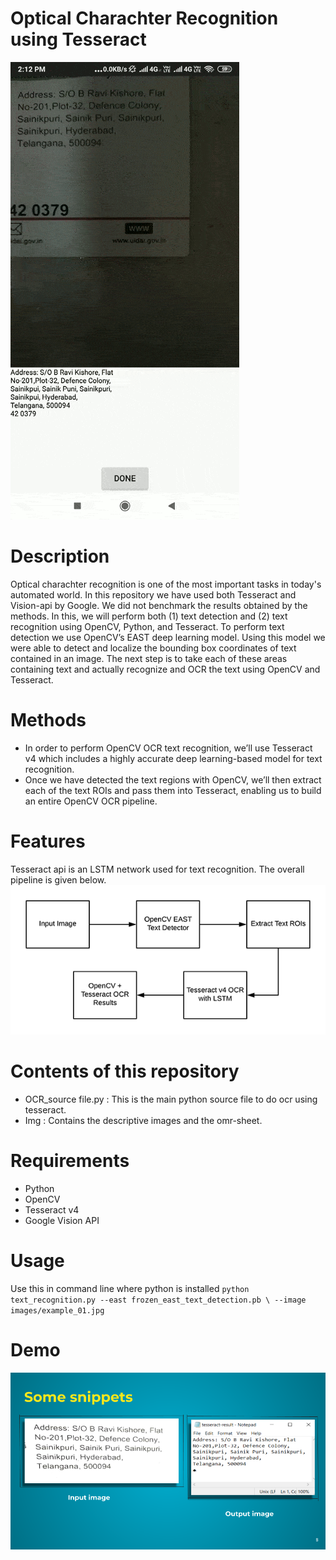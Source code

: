 # Optical Charachter Recognition using Tesseract
[![Watch the video](https://github.com/sakethbachu/ocr_using_tesseract/blob/master/Img/gif%20of%20visionapi.gif)](https://github.com/sakethbachu/ocr_using_tesseract/blob/master/Img/visionraw.mp4)

# Description
Optical charachter recognition is one of the most important tasks in today's automated world. In this repository we have used both Tesseract and Vision-api by Google. We did not benchmark the results obtained by the methods. In this, we will perform both (1) text detection and (2) text recognition using OpenCV, Python, and Tesseract. To perform text detection we use OpenCV’s EAST deep learning model. Using this model we were able to detect and localize the bounding box coordinates of text contained in an image. The next step is to take each of these areas containing text and actually recognize and OCR the text using OpenCV and Tesseract.

# Methods
* In order to perform OpenCV OCR text recognition, we’ll use Tesseract v4 which includes a highly accurate deep learning-based model for text recognition.
* Once we have detected the text regions with OpenCV, we’ll then extract each of the text ROIs and pass them into Tesseract, enabling us to build an entire OpenCV OCR pipeline.

# Features
Tesseract api is an LSTM network used for text recognition. The overall pipeline is given below.
![alt text](https://github.com/sakethbachu/ocr_using_tesseract/blob/master/Img/opencv_ocr_pipeline.png "Logo Title Text 1")

# Contents of this repository
* OCR_source file.py : This is the main python source file to do ocr using tesseract.
* Img : Contains the descriptive images and the omr-sheet.

# Requirements
* Python
* OpenCV
* Tesseract v4
* Google Vision API

# Usage
Use this in command line where python is installed  `python text_recognition.py --east frozen_east_text_detection.pb \ --image images/example_01.jpg`

# Demo
![alt text](https://github.com/sakethbachu/ocr_using_tesseract/blob/master/Img/address.png "Logo Title Text 1")

